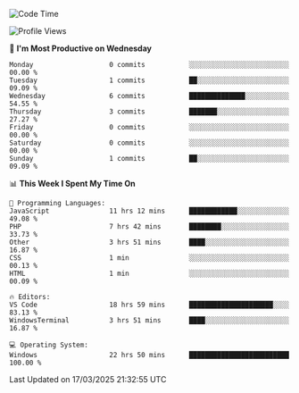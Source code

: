 <!--START_SECTION:waka-->
![Code Time](http://img.shields.io/badge/Code%20Time-4%2C365%20hrs%2016%20mins-blue)

![Profile Views](http://img.shields.io/badge/Profile%20Views-0-blue)

📅 **I'm Most Productive on Wednesday** 

```text
Monday                   0 commits           ░░░░░░░░░░░░░░░░░░░░░░░░░   00.00 % 
Tuesday                  1 commits           ██░░░░░░░░░░░░░░░░░░░░░░░   09.09 % 
Wednesday                6 commits           ██████████████░░░░░░░░░░░   54.55 % 
Thursday                 3 commits           ███████░░░░░░░░░░░░░░░░░░   27.27 % 
Friday                   0 commits           ░░░░░░░░░░░░░░░░░░░░░░░░░   00.00 % 
Saturday                 0 commits           ░░░░░░░░░░░░░░░░░░░░░░░░░   00.00 % 
Sunday                   1 commits           ██░░░░░░░░░░░░░░░░░░░░░░░   09.09 % 
```


📊 **This Week I Spent My Time On** 

```text
💬 Programming Languages: 
JavaScript               11 hrs 12 mins      ████████████░░░░░░░░░░░░░   49.08 % 
PHP                      7 hrs 42 mins       ████████░░░░░░░░░░░░░░░░░   33.73 % 
Other                    3 hrs 51 mins       ████░░░░░░░░░░░░░░░░░░░░░   16.87 % 
CSS                      1 min               ░░░░░░░░░░░░░░░░░░░░░░░░░   00.13 % 
HTML                     1 min               ░░░░░░░░░░░░░░░░░░░░░░░░░   00.09 % 

🔥 Editors: 
VS Code                  18 hrs 59 mins      █████████████████████░░░░   83.13 % 
WindowsTerminal          3 hrs 51 mins       ████░░░░░░░░░░░░░░░░░░░░░   16.87 % 

💻 Operating System: 
Windows                  22 hrs 50 mins      █████████████████████████   100.00 % 
```


 Last Updated on 17/03/2025 21:32:55 UTC
<!--END_SECTION:waka-->
